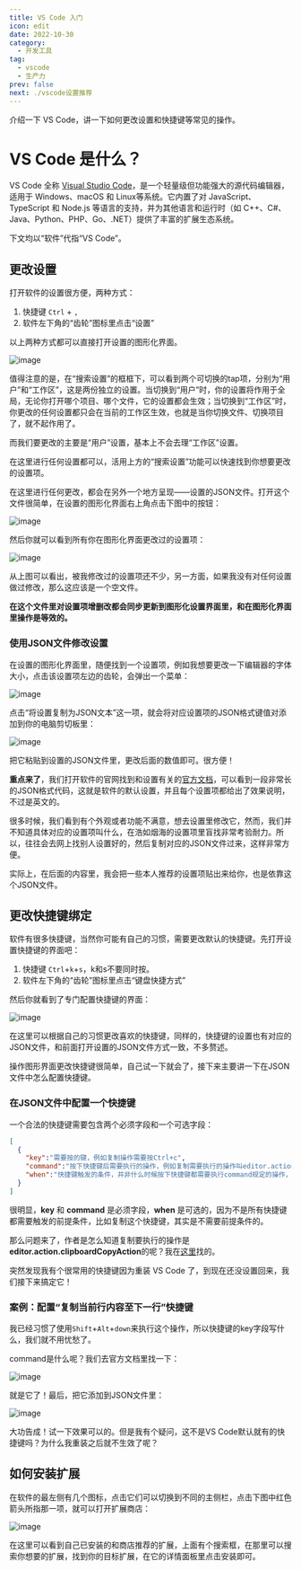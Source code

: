 ```yaml
---
title: VS Code 入门
icon: edit
date: 2022-10-30
category:
  - 开发工具
tag:
  - vscode
  - 生产力
prev: false
next: ./vscode设置推荐
---
```


介绍一下 VS Code，讲一下如何更改设置和快捷键等常见的操作。

<!-- more -->

# VS Code 是什么？

VS Code 全称 [Visual Studio Code](https://code.visualstudio.com)，是一个轻量级但功能强大的源代码编辑器，适用于 Windows、macOS 和 Linux等系统。它内置了对 JavaScript、TypeScript 和 Node.js 等语言的支持，并为其他语言和运行时（如 C++、C#、Java、Python、PHP、Go、.NET）提供了丰富的扩展生态系统。

下文均以“软件”代指“VS Code”。

## 更改设置

打开软件的设置很方便，两种方式：  

1) 快捷键 `Ctrl` + `,`
2) 软件左下角的“齿轮”图标里点击“设置”

以上两种方式都可以直接打开设置的图形化界面。  

![image](/img/1.png)

值得注意的是，在“搜索设置”的框框下，可以看到两个可切换的tap项，分别为“用户”和“工作区”，这是两份独立的设置。当切换到“用户”时，你的设置将作用于全局，无论你打开哪个项目、哪个文件，它的设置都会生效；当切换到“工作区”时，你更改的任何设置都只会在当前的工作区生效，也就是当你切换文件、切换项目了，就不起作用了。

而我们要更改的主要是“用户”设置，基本上不会去理“工作区”设置。


在这里进行任何设置都可以，活用上方的“搜索设置”功能可以快速找到你想要更改的设置项。

在这里进行任何更改，都会在另外一个地方呈现——设置的JSON文件。打开这个文件很简单，在设置的图形化界面右上角点击下图中的按钮：  

![image](/img/2.png)

然后你就可以看到所有你在图形化界面更改过的设置项：

![image](/img/3.png)

从上图可以看出，被我修改过的设置项还不少，另一方面，如果我没有对任何设置做过修改，那么这应该是一个空文件。  

**在这个文件里对设置项增删改都会同步更新到图形化设置界面里，和在图形化界面里操作是等效的。**

### 使用JSON文件修改设置

在设置的图形化界面里，随便找到一个设置项，例如我想要更改一下编辑器的字体大小，点击该设置项左边的齿轮，会弹出一个菜单：

![image](/img/4.png)

点击“将设置复制为JSON文本”这一项，就会将对应设置项的JSON格式键值对添加到你的电脑剪切板里：

![image](/img/5.png)

把它粘贴到设置的JSON文件里，更改后面的数值即可。很方便！

**重点来了**，我们打开软件的官网找到和设置有关的[官方文档](https://code.visualstudio.com/docs/getstarted/settings#_default-settings)，可以看到一段非常长的JSON格式代码，这就是软件的默认设置，并且每个设置项都给出了效果说明，不过是英文的。  

很多时候，我们看到有个外观或者功能不满意，想去设置里修改它，然而，我们并不知道具体对应的设置项叫什么，在浩如烟海的设置项里盲找非常考验耐力。所以，往往会去网上找别人设置好的，然后复制对应的JSON文件过来，这样非常方便。  

实际上，在后面的内容里，我会把一些本人推荐的设置项贴出来给你，也是依靠这个JSON文件。

## 更改快捷键绑定

软件有很多快捷键，当然你可能有自己的习惯，需要更改默认的快捷键。先打开设置快捷键的界面吧：

1) 快捷键 `Ctrl`+`k`+`s`，k和s不要同时按。
2) 软件左下角的“齿轮”图标里点击“键盘快捷方式”

然后你就看到了专门配置快捷键的界面：

![image](/img/6.png)

在这里可以根据自己的习惯更改喜欢的快捷键，同样的，快捷键的设置也有对应的JSON文件，和前面打开设置的JSON文件方式一致，不多赘述。

操作图形界面更改快捷键很简单，自己试一下就会了，接下来主要讲一下在JSON文件中怎么配置快捷键。

### 在JSON文件中配置一个快捷键

一个合法的快捷键需要包含两个必须字段和一个可选字段：

```json
[
  {
    "key":"需要按的键，例如复制操作需要按Ctrl+c",
    "command":"按下快捷键后需要执行的操作，例如复制需要执行的操作叫editor.action.clipboardCopyAction",
    "when":"快捷键触发的条件，并非什么时候按下快捷键都需要执行command规定的操作，例如复制需要先选中文本这个前提条件，就需要在此声明"
  }
]

```
很明显，**key** 和 **command** 是必须字段，**when** 是可选的，因为不是所有快捷键都需要触发的前提条件，比如复制这个快捷键，其实是不需要前提条件的。

那么问题来了，作者是怎么知道复制要执行的操作是**editor.action.clipboardCopyAction**的呢？我在[这里](https://code.visualstudio.com/docs/getstarted/keybindings#_basic-editing)找的。

突然发现我有个很常用的快捷键因为重装 VS Code 了，到现在还没设置回来，我们接下来搞定它！

### 案例：配置“复制当前行内容至下一行”快捷键

我已经习惯了使用`Shift`+`Alt`+`down`来执行这个操作，所以快捷键的key字段写什么，我们就不用忧愁了。  

command是什么呢？我们去官方文档里找一下：

![image](/img/7.png)

就是它了！最后，把它添加到JSON文件里：

![image](/img/8.png)

大功告成！试一下效果可以的。但是我有个疑问，这不是VS Code默认就有的快捷键吗？为什么我重装之后就不生效了呢？


## 如何安装扩展

在软件的最左侧有几个图标，点击它们可以切换到不同的主侧栏，点击下图中红色箭头所指那一项，就可以打开扩展商店：

![image](/img/9.png)

在这里可以看到自己已安装的和商店推荐的扩展，上面有个搜索框，在那里可以搜索你想要的扩展，找到你的目标扩展，在它的详情面板里点击安装即可。





